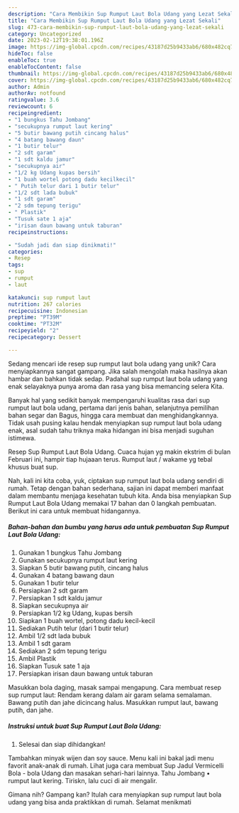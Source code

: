```yaml
---
description: "Cara Membikin Sup Rumput Laut Bola Udang yang Lezat Sekali"
title: "Cara Membikin Sup Rumput Laut Bola Udang yang Lezat Sekali"
slug: 473-cara-membikin-sup-rumput-laut-bola-udang-yang-lezat-sekali
category: Uncategorized
date: 2023-02-12T19:38:01.196Z
image: https://img-global.cpcdn.com/recipes/43187d25b9433ab6/680x482cq70/sup-rumput-laut-bola-udang-foto-resep-utama.jpg
hideToc: false
enableToc: true
enableTocContent: false
thumbnail: https://img-global.cpcdn.com/recipes/43187d25b9433ab6/680x482cq70/sup-rumput-laut-bola-udang-foto-resep-utama.jpg
cover: https://img-global.cpcdn.com/recipes/43187d25b9433ab6/680x482cq70/sup-rumput-laut-bola-udang-foto-resep-utama.jpg
author: Admin
authorAv: notfound
ratingvalue: 3.6
reviewcount: 6
recipeingredient:
- "1 bungkus Tahu Jombang"
- "secukupnya rumput laut kering"
- "5 butir bawang putih cincang halus"
- "4 batang bawang daun"
- "1 butir telur"
- "2 sdt garam"
- "1 sdt kaldu jamur"
- "secukupnya air"
- "1/2 kg Udang kupas bersih"
- "1 buah wortel potong dadu kecilkecil"
- " Putih telur dari 1 butir telur"
- "1/2 sdt lada bubuk"
- "1 sdt garam"
- "2 sdm tepung terigu"
- " Plastik"
- "Tusuk sate 1 aja"
- "irisan daun bawang untuk taburan"
recipeinstructions:

- "Sudah jadi dan siap dinikmati!"
categories:
- Resep
tags:
- sup
- rumput
- laut

katakunci: sup rumput laut 
nutrition: 267 calories
recipecuisine: Indonesian
preptime: "PT39M"
cooktime: "PT32M"
recipeyield: "2"
recipecategory: Dessert

---
```





Sedang mencari ide resep sup rumput laut bola udang yang unik? Cara menyiapkannya sangat gampang. Jika salah mengolah maka hasilnya akan hambar dan bahkan tidak sedap. Padahal sup rumput laut bola udang yang enak selayaknya punya aroma dan rasa yang bisa memancing selera Kita.





Banyak hal yang sedikit banyak mempengaruhi kualitas rasa dari sup rumput laut bola udang, pertama dari jenis bahan, selanjutnya pemilihan bahan segar dan Bagus, hingga cara membuat dan menghidangkannya. Tidak usah pusing kalau hendak menyiapkan sup rumput laut bola udang enak,      asal sudah tahu triknya maka hidangan ini bisa menjadi suguhan istimewa.














Resep Sup Rumput Laut Bola Udang. Cuaca hujan yg makin ekstrim di bulan Februari ini, hampir tiap hujaaan terus. Rumput laut / wakame yg tebal khusus buat sup.






Nah, kali ini kita coba, yuk, ciptakan sup rumput laut bola udang sendiri di rumah. Tetap dengan bahan sederhana, sajian ini dapat memberi manfaat dalam membantu menjaga kesehatan tubuh kita. Anda bisa menyiapkan Sup Rumput Laut Bola Udang memakai 17 bahan dan 0 langkah pembuatan. Berikut ini cara untuk membuat hidangannya.

<!--inarticleads1-->

##### Bahan-bahan dan bumbu yang harus ada untuk pembuatan Sup Rumput Laut Bola Udang:

1. Gunakan 1 bungkus Tahu Jombang
1. Gunakan secukupnya rumput laut kering
1. Siapkan 5 butir bawang putih, cincang halus
1. Gunakan 4 batang bawang daun
1. Gunakan 1 butir telur
1. Persiapkan 2 sdt garam
1. Persiapkan 1 sdt kaldu jamur
1. Siapkan secukupnya air
1. Persiapkan 1/2 kg Udang, kupas bersih
1. Siapkan 1 buah wortel, potong dadu kecil-kecil
1. Sediakan  Putih telur (dari 1 butir telur)
1. Ambil 1/2 sdt lada bubuk
1. Ambil 1 sdt garam
1. Sediakan 2 sdm tepung terigu
1. Ambil  Plastik
1. Siapkan Tusuk sate 1 aja
1. Persiapkan irisan daun bawang untuk taburan


Masukkan bola daging, masak sampai mengapung. Cara membuat resep sup rumput laut: Rendam kerang dalam air garam selama semalaman. Bawang putih dan jahe dicincang halus. Masukkan rumput laut, bawang putih, dan jahe. 

<!--inarticleads2-->

##### Instruksi untuk buat Sup Rumput Laut Bola Udang:


1. Selesai dan siap dihidangkan!

Tambahkan minyak wijen dan soy sauce. Menu kali ini bakal jadi menu favorit anak-anak di rumah. Lihat juga cara membuat Sup Jadul Vermicelli Bola - bola Udang dan masakan sehari-hari lainnya. Tahu Jombang • rumput laut kering. Tiriskn, lalu cuci di air mengalir. 

Gimana nih? Gampang kan? Itulah cara menyiapkan sup rumput laut bola udang yang bisa anda praktikkan di rumah. Selamat menikmati
